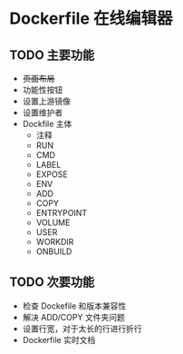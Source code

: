 # Dockerfile 在线编辑器

## TODO 主要功能
* ~~页面布局~~
* 功能性按钮
* 设置上游镜像
* 设置维护者
* Dockfile 主体
  - 注释
  - RUN
  - CMD
  - LABEL
  - EXPOSE
  - ENV
  - ADD
  - COPY
  - ENTRYPOINT
  - VOLUME
  - USER
  - WORKDIR
  - ONBUILD

## TODO 次要功能
* 检查 Dockefile 和版本兼容性
* 解决 ADD/COPY 文件夹问题
* 设置行宽，对于太长的行进行折行
* Dockerfile 实时文档
